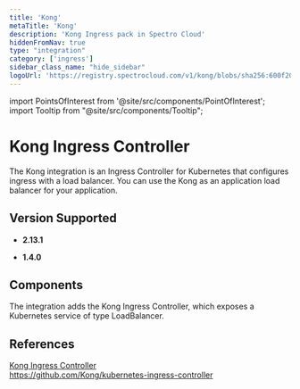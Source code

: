 ```yaml
---
title: 'Kong'
metaTitle: 'Kong'
description: 'Kong Ingress pack in Spectro Cloud'
hiddenFromNav: true
type: "integration"
category: ['ingress']
sidebar_class_name: "hide_sidebar"
logoUrl: 'https://registry.spectrocloud.com/v1/kong/blobs/sha256:600f20583f85ccad4c515e51542f74aa9acb851d5b03ecb0e7b3435eb51ecf56?type=image/png'
---
```





import PointsOfInterest from '@site/src/components/PointOfInterest';
import Tooltip from "@site/src/components/Tooltip";

# Kong Ingress Controller

The Kong integration is an Ingress Controller for Kubernetes that configures ingress with a load balancer. You can use the Kong as an application load balancer for your application.

## Version Supported

<Tabs>

<TabItem value="2.13.x" label="2.13.x">

* **2.13.1**

</TabItem>

<TabItem value="1.4.x" label="1.4.x">

* **1.4.0**

</TabItem>

</Tabs>

## Components

The integration adds the Kong Ingress Controller, which exposes a Kubernetes service of type LoadBalancer.

## References

[Kong Ingress Controller](https://kubernetes.io/docs/concepts/services-networking/ingress-controllers) <br />
https://github.com/Kong/kubernetes-ingress-controller
